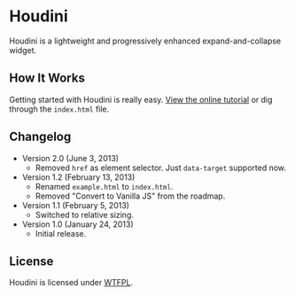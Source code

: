 # Houdini
Houdini is a lightweight and progressively enhanced expand-and-collapse widget.

## How It Works
Getting started with Houdini is really easy. [View the online tutorial](http://cferdinandi.github.com/houdini/) or dig through the `index.html` file.

## Changelog
* Version 2.0 (June 3, 2013)
  * Removed `href` as element selector. Just `data-target` supported now.
* Version 1.2 (February 13, 2013)
  * Renamed `example.html` to `index.html`.
  * Removed "Convert to Vanilla JS" from the roadmap.
* Version 1.1 (February 5, 2013)
  * Switched to relative sizing.
* Version 1.0 (January 24, 2013)
  * Initial release.

## License
Houdini is licensed under [WTFPL](http://www.wtfpl.net/).
